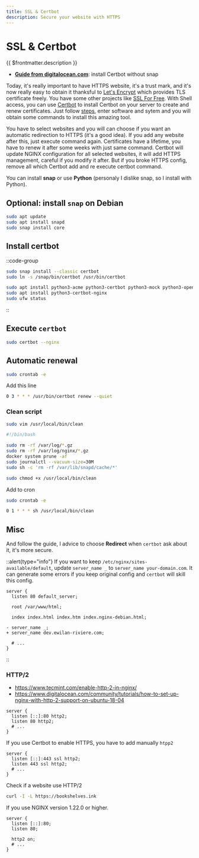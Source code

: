 ```yaml
---
title: SSL & Certbot
description: Secure your website with HTTPS
---
```


# SSL & Certbot

{{ $frontmatter.description }}

- [**Guide from digitalocean.com**](https://www.digitalocean.com/community/tutorials/how-to-secure-nginx-with-let-s-encrypt-on-debian-10): install Certbot without snap

Today, it's really important to have HTTPS website, it's a trust mark, and it's now really easy to obtain it thanksful to [Let's Encrypt](https://letsencrypt.org/) which provides TLS certificate freely. You have some other projects like [SSL For Free](https://www.sslforfree.com/).
With Shell access, you can use [Certbot](https://certbot.eff.org/) to install Certbot on your server to create and renew certificates. Just follow [steps](https://certbot.eff.org/instructions), enter software and sytem and you will obtain some commands to install this amazing tool.

You have to select websites and you will can choose if you want an automatic redirection to HTTPS (it's a good idea). If you add any website after this, just execute command again. Certificates have a lifetime, you have to renew it after some weeks with just same command.
Certbot will update NGINX configuration for all selected websites, it will add HTTPS management, careful if you modify it after. But if you broke HTTPS config, remove all which Certbot add and re execute certbot command.

You can install **snap** or use **Python** (personaly I dislike snap, so I install with Python).

## Optional: install `snap` on Debian

```sh
sudo apt update
sudo apt install snapd
sudo snap install core
```

## Install certbot

::code-group

```sh [snap]
sudo snap install --classic certbot
sudo ln -s /snap/bin/certbot /usr/bin/certbot
```

```sh [python]
sudo apt install python3-acme python3-certbot python3-mock python3-openssl python3-pkg-resources python3-pyparsing python3-zope.interface
sudo apt install python3-certbot-nginx
sudo ufw status
```

::

## Execute `certbot`

```sh
sudo certbot --nginx
```

## Automatic renewal

```sh
sudo crontab -e
```

Add this line

```sh
0 3 * * * /usr/bin/certbot renew --quiet
```

### Clean script

```sh
sudo vim /usr/local/bin/clean
```

```sh
#!/bin/bash

sudo rm -rf /var/log/*.gz
sudo rm -rf /var/log/nginx/*.gz
docker system prune -af
sudo journalctl --vacuum-size=30M
sudo sh -c 'rm -rf /var/lib/snapd/cache/*'
```

```sh
sudo chmod +x /usr/local/bin/clean
```

Add to cron

```sh
sudo crontab -e
```

```sh
0 1 * * * sh /usr/local/bin/clean
```

## Misc

And follow the guide, I advice to choose **Redirect** when `certbot` ask about it, it's more secure.

::alert{type="info"}
If you want to keep `/etc/nginx/sites-available/default`, update `server_name _` to `server_name your-domain.com`. It can generate some errors if you keep original config and `certbot` will skill this config.

```diff[/etc/nginx/sites-available/default]
server {
  listen 80 default_server;

  root /var/www/html;

  index index.html index.htm index.nginx-debian.html;

- server_name _;
+ server_name dev.ewilan-riviere.com;

  # ...
}
```

::

### HTTP/2

- <https://www.tecmint.com/enable-http-2-in-nginx/>
- <https://www.digitalocean.com/community/tutorials/how-to-set-up-nginx-with-http-2-support-on-ubuntu-18-04>

```nginx
server {
  listen [::]:80 http2;
  listen 80 http2;
  # ...
}
```

If you use Certbot to enable HTTPS, you have to add manually `htpp2`

```nginx
server {
  listen [::]:443 ssl http2;
  listen 443 ssl http2;
  # ...
}
```

Check if a website use HTTP/2

```sh
curl -I -L https://bookshelves.ink
```

If you use NGINX version 1.22.0 or higher.

```nginx
server {
  listen [::]:80;
  listen 80;

  http2 on;
  # ...
}
```
